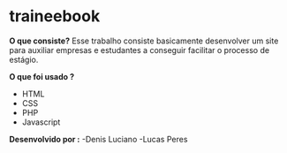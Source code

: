 # traineebook

<strong>O que consiste?</strong>
Esse trabalho consiste basicamente desenvolver um site para auxiliar empresas e estudantes a conseguir facilitar o processo de estágio.

<strong>O que foi usado ?</strong>
- HTML
- CSS
- PHP
- Javascript

<strong>Desenvolvido por :</strong>
-Denis Luciano
-Lucas Peres
